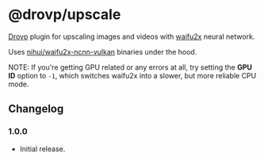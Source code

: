 # @drovp/upscale

[Drovp](https://drovp.app) plugin for upscaling images and videos with [waifu2x](https://github.com/nagadomi/waifu2x) neural network.

Uses [nihui/waifu2x-ncnn-vulkan](https://github.com/nihui/waifu2x-ncnn-vulkan) binaries under the hood.

NOTE: If you're getting GPU related or any errors at all, try setting the **GPU ID** option to `-1`, which switches waifu2x into a slower, but more reliable CPU mode.

## Changelog

### 1.0.0

-   Initial release.
